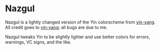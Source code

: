 Nazgul
========

Nazgul is a lightly changed version of the Yin colorscheme from [yin-yang][]. All credit goes to
[yin-yang][]; all bugs are due to me.

Nazgul tweaks Yin to be slightly lighter and use better colors for errors, warnings, VC signs, and
the like.

[yin-yang]: https://github.com/pgdouyon/vim-yin-yang
